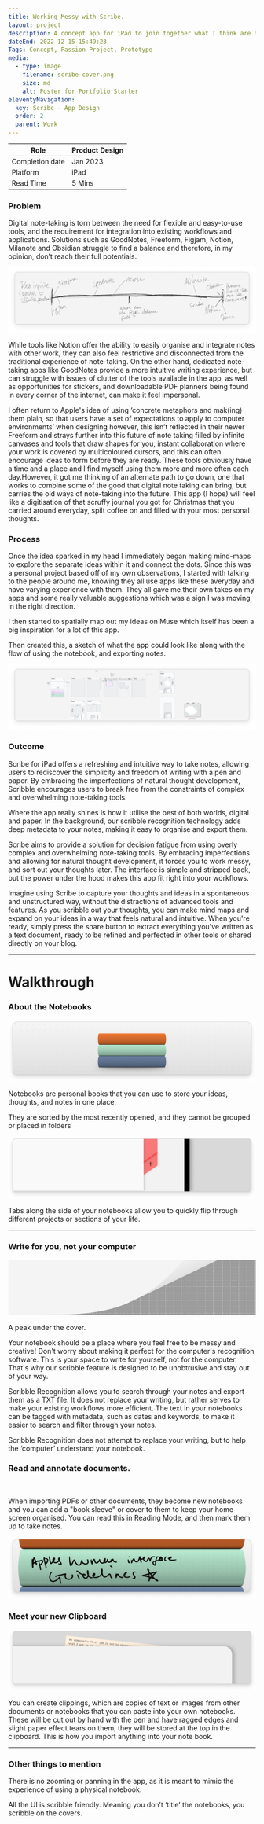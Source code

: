 ```yaml
---
title: Working Messy with Scribe.
layout: project
description: A concept app for iPad to join together what I think are the best aspects of digital and physical notetaking.
dateEnd: 2022-12-15 15:49:23
Tags: Concept, Passion Project, Prototype
media:
  - type: image
    filename: scribe-cover.png
    size: md
    alt: Poster for Portfolio Starter
eleventyNavigation:
  key: Scribe - App Design
  order: 2
  parent: Work
---
```


| Role               | Product Design     |
|--------------------|---------------|
| Completion date    | Jan 2023      |
| Platform           |  iPad       |
| Read Time          | 5 Mins       |

### Problem

Digital note-taking is torn between the need for flexible and easy-to-use tools, and the requirement for integration into existing workflows and applications. Solutions such as GoodNotes, Freeform, Figjam, Notion, Milanote and Obsidian struggle to find a balance and therefore, in my opinion, don’t reach their full potentials.

<img src='https://github.com/jamco1229/jamco-personal/blob/master/content/media/scribe-1.png?raw=true' alt=''>

While tools like Notion offer the ability to easily organise and integrate notes with other work, they can also feel restrictive and disconnected from the traditional experience of note-taking. On the other hand, dedicated note-taking apps like GoodNotes provide a more intuitive writing experience, but can struggle with issues of clutter of the tools available in the app, as well as opportunities for stickers, and downloadable PDF planners being found in every corner of the internet, can make it feel impersonal.

I often return to Apple's idea of using ‘concrete metaphors and mak(ing) them plain, so that users have a set of expectations to apply to computer environments’ when designing however, this isn’t reflected in their newer Freeform and strays further into this future of note taking filled by infinite canvases and tools that draw shapes for you, instant collaboration where your work is covered by multicoloured cursors, and this can often encourage ideas to form before they are ready. These tools obviously have a time and a place and I find myself using them more and more often each day.However, it got me thinking of an alternate path to go down, one that works to combine some of the good that digital note taking can bring, but carries the old ways of note-taking into the future. This app (I hope) will feel like a digitisation of that scruffy journal you got for Christmas that you carried around everyday, spilt coffee on and filled with your most personal thoughts.

### Process

Once the idea sparked in my head I immediately began making mind-maps to explore the separate ideas within it and connect the dots. Since this was a personal project based off of my own observations, I started with talking to the people around me, knowing they all use apps like these averyday and have varying experience with them. They all gave me their own takes on my apps and some really valuable suggestions which was a sign I was moving in the right direction.

I then started to spatially map out my ideas on Muse which itself has been a big inspiration for a lot of this app.

Then created this, a sketch of what the app could look like along with the flow of using the notebook, and exporting notes.

<img src='https://github.com/jamco1229/jamco-personal/blob/master/content/media/Working%20Messy%20with%20Scribe%20[Concept]%208c5cf70611c94c579fcd24e95b4cfac7/Untitled%201.png?raw=true' alt=''>

### Outcome

Scribe for iPad offers a refreshing and intuitive way to take notes, allowing users to rediscover the simplicity and freedom of writing with a pen and paper. By embracing the imperfections of natural thought development, Scribble encourages users to break free from the constraints of complex and overwhelming note-taking tools.

Where the app really shines is how it utilise the best of both worlds, digital and paper. In the background, our scribble recognition technology adds deep metadata to your notes, making it easy to organise and export them. 

Scribe aims to provide a solution for decision fatigue from using overly complex and overwhelming note-taking tools. By embracing imperfections and allowing for natural thought development, it forces you to work messy, and sort out your thoughts later. The interface is simple and stripped back, but the power under the hood makes this app fit right into your workflows.

Imagine using Scribe to capture your thoughts and ideas in a spontaneous and unstructured way, without the distractions of advanced tools and features. As you scribble out your thoughts, you can make mind maps and expand on your ideas in a way that feels natural and intuitive. When you're ready, simply press the share button to extract everything you've written as a text document, ready to be refined and perfected in other tools or shared directly on your blog.

---

# Walkthrough

### About the Notebooks

<img src='https://github.com/jamco1229/jamco-personal/blob/master/content/media/Working%20Messy%20with%20Scribe%20[Concept]%208c5cf70611c94c579fcd24e95b4cfac7/Untitled%202.png?raw=true' alt=''>

Notebooks are personal books that you can use to store your ideas, thoughts, and notes in one place.

They are sorted by the most recently opened, and they cannot be grouped or placed in folders

<img src='https://github.com/jamco1229/jamco-personal/blob/master/content/media/Working%20Messy%20with%20Scribe%20[Concept]%208c5cf70611c94c579fcd24e95b4cfac7/Untitled%203.png?raw=true' alt=''>

Tabs along the side of your notebooks allow you to quickly flip through different projects or sections of your life.

---

### Write for you, not your computer

<img src='https://github.com/jamco1229/jamco-personal/blob/master/content/media/Working%20Messy%20with%20Scribe%20[Concept]%208c5cf70611c94c579fcd24e95b4cfac7/Comp_1.gif?raw=true' alt=''>

A peak under the cover.

Your notebook should be a place where you feel free to be messy and creative! Don't worry about making it perfect for the computer's recognition software. This is your space to write for yourself, not for the computer. That's why our scribble feature is designed to be unobtrusive and stay out of your way.

Scribble Recognition allows you to search through your notes and export them as a TXT file. It does not replace your writing, but rather serves to make your existing workflows more efficient. The text in your notebooks can be tagged with metadata, such as dates and keywords, to make it easier to search and filter through your notes.

Scribble Recognition does not attempt to replace your writing, but to help the ‘computer’ understand your notebook.

### Read and annotate documents.

<img src='https://github.com/jamco1229/jamco-personal/blob/master/content/media/Working%20Messy%20with%20Scribe%20[Concept]%208c5cf70611c94c579fcd24e95b4cfac7/Comp_1%201.gif?raw=true' alt=''>

When importing PDFs or other documents, they become new notebooks and you can add a "book sleeve" or cover to them to keep your home screen organised. You can read this in Reading Mode, and then mark them up to take notes.

<img src='https://github.com/jamco1229/jamco-personal/blob/master/content/media/Working%20Messy%20with%20Scribe%20[Concept]%208c5cf70611c94c579fcd24e95b4cfac7/Untitled%204.png?raw=true' alt=''>

### Meet your new Clipboard

<img src='https://github.com/jamco1229/jamco-personal/blob/master/content/media/Working%20Messy%20with%20Scribe%20[Concept]%208c5cf70611c94c579fcd24e95b4cfac7/Untitled%205.png?raw=true' alt=''>

You can create clippings, which are copies of text or images from other documents or notebooks that you can paste into your own notebooks. These will be cut out by hand with the pen and have ragged edges and slight paper effect tears on them, they will be stored at the top in the clipboard. This is how you import anything into your note book.

---

### Other things to mention

There is no zooming or panning in the app, as it is meant to mimic the experience of using a physical notebook.

All the UI is scribble friendly. Meaning you don’t ‘title’ the notebooks, you scribble on the covers. 